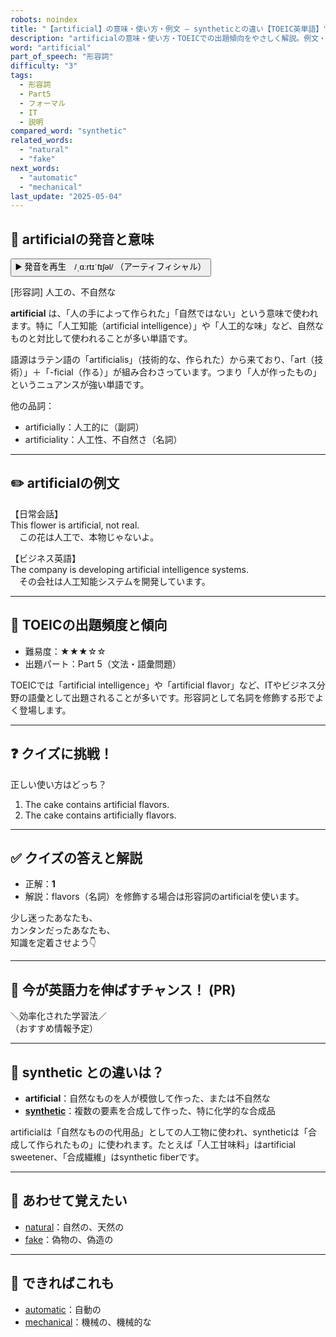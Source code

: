 ```yaml
---
robots: noindex
title: "【artificial】の意味・使い方・例文 ― syntheticとの違い【TOEIC英単語】"
description: "artificialの意味・使い方・TOEICでの出題傾向をやさしく解説。例文・クイズ付きでsyntheticとの違いもわかりやすく学べます。"
word: "artificial"
part_of_speech: "形容詞"
difficulty: "3"
tags:
  - 形容詞
  - Part5
  - フォーマル
  - IT
  - 説明
compared_word: "synthetic"
related_words:
  - "natural"
  - "fake"
next_words:
  - "automatic"
  - "mechanical"
last_update: "2025-05-04"
---
```


## 🔰 artificialの発音と意味

<button class="play-audio" onclick="playTTS('artificial')">
  <span class="play-audio-main">
    ▶️ 発音を再生　/ˌɑːrtɪˈfɪʃəl/
  </span>
  <span class="play-audio-sub">
    （アーティフィシャル）
  </span>
</button>

[形容詞] 人工の、不自然な

**artificial** は、「人の手によって作られた」「自然ではない」という意味で使われます。特に「人工知能（artificial intelligence）」や「人工的な味」など、自然なものと対比して使われることが多い単語です。

語源はラテン語の「artificialis」（技術的な、作られた）から来ており、「art（技術）」＋「-ficial（作る）」が組み合わさっています。つまり「人が作ったもの」というニュアンスが強い単語です。

他の品詞：  
- artificially：人工的に（副詞）
- artificiality：人工性、不自然さ（名詞）

---

## ✏️ artificialの例文

【日常会話】  
This flower is artificial, not real.  
　この花は人工で、本物じゃないよ。

【ビジネス英語】  
The company is developing artificial intelligence systems.  
　その会社は人工知能システムを開発しています。

---

## 🎯 TOEICの出題頻度と傾向

- 難易度：★★★☆☆
- 出題パート：Part 5（文法・語彙問題）

TOEICでは「artificial intelligence」や「artificial flavor」など、ITやビジネス分野の語彙として出題されることが多いです。形容詞として名詞を修飾する形でよく登場します。

---

## ❓ クイズに挑戦！

正しい使い方はどっち？

1. The cake contains artificial flavors.  
2. The cake contains artificially flavors.

---

## ✅ クイズの答えと解説

- 正解：**1**
- 解説：flavors（名詞）を修飾する場合は形容詞のartificialを使います。

少し迷ったあなたも、  
カンタンだったあなたも、  
知識を定着させよう👇️

---

## 🚀 今が英語力を伸ばすチャンス！ (PR)

<div class="info-center">
＼効率化された学習法／<br>  
（おすすめ情報予定）
</div>

---

## 🤔  synthetic との違いは？

- **artificial**：自然なものを人が模倣して作った、または不自然な
- **[synthetic](/word/synthetic/)**：複数の要素を合成して作った、特に化学的な合成品

artificialは「自然なものの代用品」としての人工物に使われ、syntheticは「合成して作られたもの」に使われます。たとえば「人工甘味料」はartificial sweetener、「合成繊維」はsynthetic fiberです。

---

## 🧩 あわせて覚えたい

- [natural](/word/natural/)：自然の、天然の
- [fake](/word/fake/)：偽物の、偽造の

---

## 📖 できればこれも

- [automatic](/word/automatic/)：自動の
- [mechanical](/word/mechanical/)：機械の、機械的な

<!-- cvid: aid10_bid40 -->
